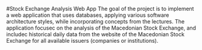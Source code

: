 #Stock Exchange Analysis Web App
The goal of the project is to implement a web application that uses databases, applying various software architecture styles, while incorporating concepts from the lectures. The application focusес on the analysis of the Macedonian Stock Exchange, and  includeс historical daily data from the website of the Macedonian Stock Exchange for all available issuers (companies or institutions).
